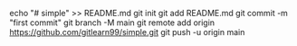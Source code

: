 echo "# simple" >> README.md
git init
git add README.md
git commit -m "first commit"
git branch -M main
git remote add origin https://github.com/gitlearn99/simple.git
git push -u origin main




